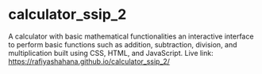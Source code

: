# calculator_ssip_2
A calculator with basic mathematical functionalities an interactive interface to perform basic functions such as addition, subtraction, division, and multiplication built using CSS, HTML, and JavaScript. 
Live link: https://rafiyashahana.github.io/calculator_ssip_2/
